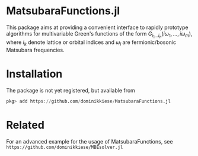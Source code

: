 # MatsubaraFunctions.jl

This package aims at providing a convenient interface to rapidly prototype algorithms for multivariable Green's functions of the form $G_{i_1 ... i_n}(i\omega_1, ..., i\omega_m)$, where $i_k$ denote lattice or orbital indices and $\omega_l$ are fermionic/bosonic Matsubara frequencies.

# Installation

The package is not yet registered, but available from

```julia
pkg> add https://github.com/dominikkiese/MatsubaraFunctions.jl
```

# Related
For an advanced example for the usage of MatsubaraFunctions, see `https://github.com/dominikkiese/MBEsolver.jl`